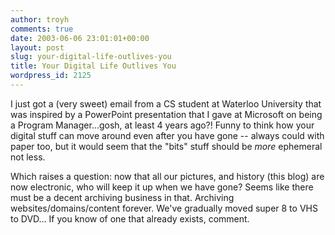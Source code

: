 ```yaml
---
author: troyh
comments: true
date: 2003-06-06 23:01:01+00:00
layout: post
slug: your-digital-life-outlives-you
title: Your Digital Life Outlives You
wordpress_id: 2125
---
```


I just got a (very sweet) email from a CS student at Waterloo University that was inspired by a PowerPoint presentation that I gave at Microsoft on being a Program Manager...gosh, at least 4 years ago?! Funny to think how your digital stuff can move around even after you have gone -- always could with paper too, but it would seem that the "bits" stuff should be _more_ ephemeral not less.

Which raises a question:  now that all our pictures, and history (this blog) are now electronic, who will keep it up when we have gone?  Seems like there must be a decent archiving business in that.  Archiving websites/domains/content forever.  We've gradually moved super 8 to VHS to DVD...  If you know of one that already exists, comment.
